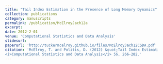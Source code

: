 ```yaml
---
title: "Tail Index Estimation in the Presence of Long Memory Dynamics"
collection: publications
category: manuscripts
permalink: /publication/McElroyJach12a
excerpt: 
date: 2012-2-01
venue: 'Computational Statistics and Data Analysis'
slidesurl: 
paperurl: 'http://tuckermcelroy.github.io/files/McElroyJach12CSDA.pdf'
citation: 'McElroy, T. and Politis, D. (2012) &quot;Tail Index Estimation in the Presence of Long Memory Dynamics.&quot; 
<i>Computational Statistics and Data Analysis</i> 56, 266-282.'
---
```

